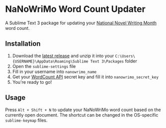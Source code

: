 # NaNoWriMo Word Count Updater
A Sublime Text 3 package for updating your [National Novel Writing Month](https://nanowrimo.org/) word count.

## Installation
1. Download the [latest release](https://github.com/Nanofus/nanowrimo_word_count_updater/releases) and unzip it into your `C:\Users\{USERNAME}\AppData\Roaming\Sublime Text 3\Packages` folder
2. Open the `sublime-settings` file
3. Fill in your username into `nanowrimo_name`
4. Get your [WordCount API](https://nanowrimo.org/api/wordcount) secret key and fill it into `nanowrimo_secret_key`
5. You're ready to go!

## Usage
Press `Alt + Shift + N` to update your NaNoWriMo word count based on the currently open document.
The shortcut can be changed in the OS-specific `sublime-keymap` files.
